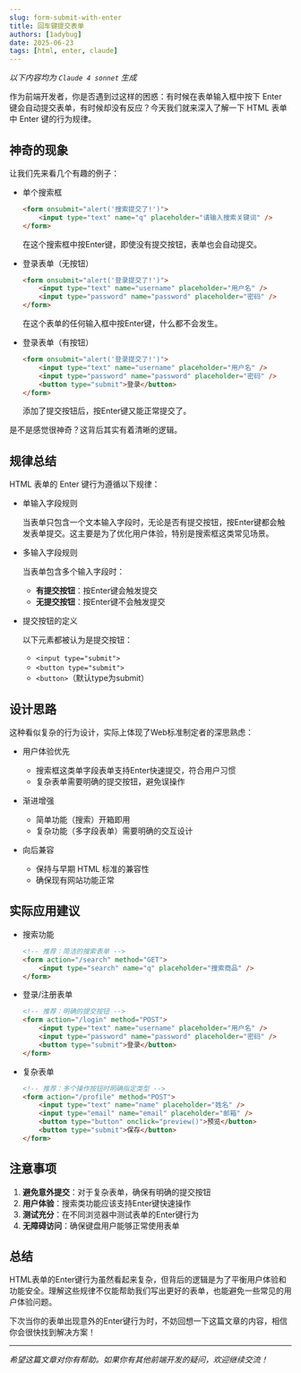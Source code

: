 ```yaml
---
slug: form-submit-with-enter
title: 回车键提交表单
authors: [1adybug]
date: 2025-06-23
tags: [html, enter, claude]
---
```


_以下内容均为 `Claude 4 sonnet` 生成_

作为前端开发者，你是否遇到过这样的困惑：有时候在表单输入框中按下 Enter 键会自动提交表单，有时候却没有反应？今天我们就来深入了解一下 HTML 表单中 Enter 键的行为规律。

## 神奇的现象

让我们先来看几个有趣的例子：

- 单个搜索框

    ```html
    <form onsubmit="alert('搜索提交了!')">
        <input type="text" name="q" placeholder="请输入搜索关键词" />
    </form>
    ```

    在这个搜索框中按Enter键，即使没有提交按钮，表单也会自动提交。

- 登录表单（无按钮）

    ```html
    <form onsubmit="alert('登录提交了!')">
        <input type="text" name="username" placeholder="用户名" />
        <input type="password" name="password" placeholder="密码" />
    </form>
    ```

    在这个表单的任何输入框中按Enter键，什么都不会发生。

- 登录表单（有按钮）

    ```html
    <form onsubmit="alert('登录提交了!')">
        <input type="text" name="username" placeholder="用户名" />
        <input type="password" name="password" placeholder="密码" />
        <button type="submit">登录</button>
    </form>
    ```

    添加了提交按钮后，按Enter键又能正常提交了。

是不是感觉很神奇？这背后其实有着清晰的逻辑。

## 规律总结

HTML 表单的 Enter 键行为遵循以下规律：

- 单输入字段规则

    当表单只包含一个文本输入字段时，无论是否有提交按钮，按Enter键都会触发表单提交。这主要是为了优化用户体验，特别是搜索框这类常见场景。

- 多输入字段规则

    当表单包含多个输入字段时：

    - **有提交按钮**：按Enter键会触发提交
    - **无提交按钮**：按Enter键不会触发提交

- 提交按钮的定义

    以下元素都被认为是提交按钮：

    - `<input type="submit">`
    - `<button type="submit">`
    - `<button>`（默认type为submit）

## 设计思路

这种看似复杂的行为设计，实际上体现了Web标准制定者的深思熟虑：

- 用户体验优先

    - 搜索框这类单字段表单支持Enter快速提交，符合用户习惯
    - 复杂表单需要明确的提交按钮，避免误操作

- 渐进增强

    - 简单功能（搜索）开箱即用
    - 复杂功能（多字段表单）需要明确的交互设计

- 向后兼容

    - 保持与早期 HTML 标准的兼容性
    - 确保现有网站功能正常

## 实际应用建议

- 搜索功能

    ```html
    <!-- 推荐：简洁的搜索表单 -->
    <form action="/search" method="GET">
        <input type="search" name="q" placeholder="搜索商品" />
    </form>
    ```

- 登录/注册表单

    ```html
    <!-- 推荐：明确的提交按钮 -->
    <form action="/login" method="POST">
        <input type="text" name="username" placeholder="用户名" />
        <input type="password" name="password" placeholder="密码" />
        <button type="submit">登录</button>
    </form>
    ```

- 复杂表单

    ```html
    <!-- 推荐：多个操作按钮时明确指定类型 -->
    <form action="/profile" method="POST">
        <input type="text" name="name" placeholder="姓名" />
        <input type="email" name="email" placeholder="邮箱" />
        <button type="button" onclick="preview()">预览</button>
        <button type="submit">保存</button>
    </form>
    ```

## 注意事项

1. **避免意外提交**：对于复杂表单，确保有明确的提交按钮
2. **用户体验**：搜索类功能应该支持Enter键快速操作
3. **测试充分**：在不同浏览器中测试表单的Enter键行为
4. **无障碍访问**：确保键盘用户能够正常使用表单

## 总结

HTML表单的Enter键行为虽然看起来复杂，但背后的逻辑是为了平衡用户体验和功能安全。理解这些规律不仅能帮助我们写出更好的表单，也能避免一些常见的用户体验问题。

下次当你的表单出现意外的Enter键行为时，不妨回想一下这篇文章的内容，相信你会很快找到解决方案！

---

_希望这篇文章对你有帮助。如果你有其他前端开发的疑问，欢迎继续交流！_
